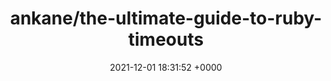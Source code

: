 ---
title: "ankane/the-ultimate-guide-to-ruby-timeouts"
link: "https://github.com/ankane/the-ultimate-guide-to-ruby-timeouts"
date: "2021-12-01 18:31:52 +0000"
---